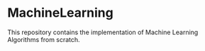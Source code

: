 # MachineLearning

This repository contains the implementation of Machine Learning Algorithms from scratch.

